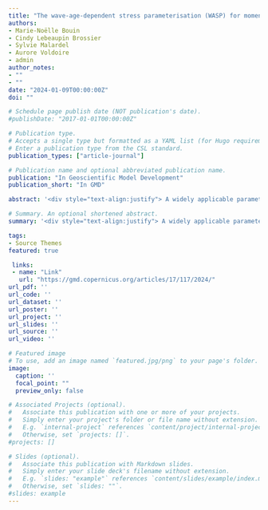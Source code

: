 ```yaml
---
title: "The wave-age-dependent stress parameterisation (WASP) for momentum and heat turbulent fluxes at sea in SURFEX v8.1"
authors:
- Marie-Noëlle Bouin
- Cindy Lebeaupin Brossier
- Sylvie Malardel
- Aurore Voldoire
- admin
author_notes:
- ""
- ""
date: "2024-01-09T00:00:00Z"
doi: ""

# Schedule page publish date (NOT publication's date).
#publishDate: "2017-01-01T00:00:00Z"

# Publication type.
# Accepts a single type but formatted as a YAML list (for Hugo requirements).
# Enter a publication type from the CSL standard.
publication_types: ["article-journal"]

# Publication name and optional abbreviated publication name.
publication: "In Geoscientific Model Development"
publication_short: "In GMD"

abstract: '<div style="text-align:justify"> A widely applicable parameterisation of turbulent heat and momentum fluxes at sea has been developed for the SURFEX v8.1 surface model. This wave-age-dependent stress parameterisation (WASP) combines a close fit to available in situ observations at sea up to wind speed of 60 m s−1 with the possibility of activating the impact of wave growth on the wind stress. It aims in particular at representing the effect of surface processes that depend on the surface wind according to the state of the art. It can be used with the different atmospheric models coupled with the surface model SURFEX, including the CNRM-CM climate model, the operational (numerical weather prediction) systems in use at Météo-France, and the research model Meso-NH. Designed to be used in coupled or forced mode with a wave model, it can also be used in an atmosphere-only configuration. It has been validated and tested in several case studies covering different surface conditions known to be sensitive to the representation of surface turbulent fluxes: (i) the impact of a sea surface temperature (SST) front on low-level flow by weak wind, (ii) the simulation of a Mediterranean heavy precipitating event where waves are known to influence the low-level wind and displace precipitation, (iii) several tropical cyclones, and (iv) a climate run over 35 years. It shows skills comparable to or better than the different parameterisations in use in SURFEX v8.1 so far. </div>'

# Summary. An optional shortened abstract.
summary: '<div style="text-align:justify"> A widely applicable parameterisation of turbulent heat and momentum fluxes at sea has been developed for the SURFEX v8.1 surface model. This wave-age-dependent stress parameterisation (WASP) combines a close fit to available in situ observations at sea up to wind speed of 60 m s−1 with the possibility of activating the impact of wave growth on the wind stress. It aims in particular at representing the effect of surface processes that depend on the surface wind according to the state of the art. It can be used with the different atmospheric models coupled with the surface model SURFEX, including the CNRM-CM climate model, the operational (numerical weather prediction) systems in use at Météo-France, and the research model Meso-NH. Designed to be used in coupled or forced mode with a wave model, it can also be used in an atmosphere-only configuration. It has been validated and tested in several case studies covering different surface conditions known to be sensitive to the representation of surface turbulent fluxes: (i) the impact of a sea surface temperature (SST) front on low-level flow by weak wind, (ii) the simulation of a Mediterranean heavy precipitating event where waves are known to influence the low-level wind and displace precipitation, (iii) several tropical cyclones, and (iv) a climate run over 35 years. It shows skills comparable to or better than the different parameterisations in use in SURFEX v8.1 so far. </div>'

tags:
- Source Themes
featured: true

 links:
 - name: "Link"
   url: "https://gmd.copernicus.org/articles/17/117/2024/"
url_pdf: ''
url_code: ''
url_dataset: ''
url_poster: ''
url_project: ''
url_slides: ''
url_source: ''
url_video: ''

# Featured image
# To use, add an image named `featured.jpg/png` to your page's folder. 
image:
  caption: ''
  focal_point: ""
  preview_only: false

# Associated Projects (optional).
#   Associate this publication with one or more of your projects.
#   Simply enter your project's folder or file name without extension.
#   E.g. `internal-project` references `content/project/internal-project/index.md`.
#   Otherwise, set `projects: []`.
#projects: []

# Slides (optional).
#   Associate this publication with Markdown slides.
#   Simply enter your slide deck's filename without extension.
#   E.g. `slides: "example"` references `content/slides/example/index.md`.
#   Otherwise, set `slides: ""`.
#slides: example
---
```


<!--
{{% callout note %}}
Click the *Cite* button above to demo the feature to enable visitors to import publication metadata into their reference management software.
{{% /callout %}}

{{% callout note %}}
Create your slides in Markdown - click the *Slides* button to check out the example.
{{% /callout %}}

Add the publication's **full text** or **supplementary notes** here. You can use rich formatting such as including [code, math, and images](https://docs.hugoblox.com/content/writing-markdown-latex/).
-->